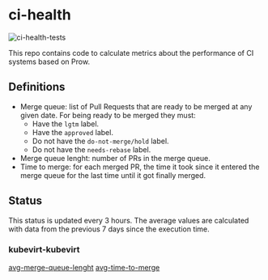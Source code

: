 # ci-health

![ci-health-tests](https://github.com/fgimenez/ci-health/workflows/ci-health-tests/badge.svg)

This repo contains code to calculate metrics about the performance of CI systems
based on Prow.

## Definitions

* Merge queue: list of Pull Requests that are ready to be merged at any given
date. For being ready to be merged they must:
  * Have the `lgtm` label.
  * Have the `approved` label.
  * Do not have the `do-not-merge/hold` label.
  * Do not have the `needs-rebase` label.
* Merge queue lenght: number of PRs in the merge queue.
* Time to merge: for each merged PR, the time it took since it entered the merge
queue for the last time until it got finally merged.

## Status
This status is updated every 3 hours. The average values are calculated with
data from the previous 7 days since the execution time.

### kubevirt-kubevirt

[avg-merge-queue-lenght](https://fgimenez.github.io/ci-health/badges/kubevirt/kubevirt/merge-queue-length.svg)
[avg-time-to-merge](https://fgimenez.github.io/ci-health/badges/kubevirt/kubevirt/time-to-merge.svg)
